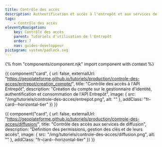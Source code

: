 ```yaml
---
title: Contrôle des accès
description: Authentification et accès à l'entrepôt et aux services de diffusion
tags:
    - Contrôle des accès
eleventyNavigation:
    key: Contrôle des accès
    parent: Tutoriels d'utilisation de l'Entrepôt
    order: 7
    nav: guides-developpeur
pictogram: system/padlock.svg
---
```


{% from "components/component.njk" import component with context %}

<div class="fr-grid-row--gutters fr-mb-1w">

<div class="fr-col fr-col-md-12">

{{ component("card", {
    url: false,
    externalUrl: "https://geoplateforme.github.io/tutoriels/production/controle-des-acces/entrepot/creation_compte/",
    title: "Contrôle des accès à l'API Entrepôt",
    description: "Création du compte sur le gestionnaire d'identité, authentification et consommation de l'API Entrepôt",
    image: {
        src: "/img/tutoriels/controle-des-acces/entrepot.png",
        alt: ""
    },
    addClass: "fr-card--horizontal-tier"
}) }}

</div>

<div class="fr-col fr-col-md-12">

{{ component("card", {
    url: false,
    externalUrl: "https://geoplateforme.github.io/tutoriels/production/controle-des-acces/diffusion/",
    title: "Contrôle des accès aux services de diffusion",
    description: "Définition des permissions, gestion des clés et de leurs accès",
    image: {
        src: "/img/tutoriels/controle-des-acces/diffusion.png",
        alt: ""
    },
    addClass: "fr-card--horizontal-tier"
}) }}

</div>

</div>
